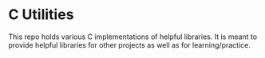 # C Utilities
This repo holds various C implementations of helpful libraries.  It is meant to provide helpful libraries for other projects as well as for learning/practice.
